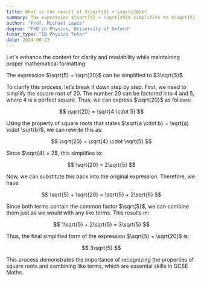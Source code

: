 ```yaml
---
title: What is the result of $\sqrt{5} + \sqrt{20}$?
summary: The expression $\sqrt{5} + \sqrt{20}$ simplifies to $\sqrt{5} + 2\sqrt{5}$, resulting in $3\sqrt{5}$.
author: "Prof. Michael Lewis"
degree: "PhD in Physics, University of Oxford"
tutor_type: "IB Physics Tutor"
date: 2024-08-23
---
```


Let's enhance the content for clarity and readability while maintaining proper mathematical formatting.

The expression $\sqrt{5} + \sqrt{20}$ can be simplified to $3\sqrt{5}$. 

To clarify this process, let’s break it down step by step. First, we need to simplify the square root of $20$. The number $20$ can be factored into $4$ and $5$, where $4$ is a perfect square. Thus, we can express $\sqrt{20}$ as follows:

$$
\sqrt{20} = \sqrt{4 \cdot 5}
$$

Using the property of square roots that states $\sqrt{a \cdot b} = \sqrt{a} \cdot \sqrt{b}$, we can rewrite this as:

$$
\sqrt{20} = \sqrt{4} \cdot \sqrt{5}
$$

Since $\sqrt{4} = 2$, this simplifies to:

$$
\sqrt{20} = 2\sqrt{5}
$$

Now, we can substitute this back into the original expression. Therefore, we have:

$$
\sqrt{5} + \sqrt{20} = \sqrt{5} + 2\sqrt{5}
$$

Since both terms contain the common factor $\sqrt{5}$, we can combine them just as we would with any like terms. This results in:

$$
1\sqrt{5} + 2\sqrt{5} = 3\sqrt{5}
$$

Thus, the final simplified form of the expression $\sqrt{5} + \sqrt{20}$ is:

$$
3\sqrt{5}
$$

This process demonstrates the importance of recognizing the properties of square roots and combining like terms, which are essential skills in GCSE Maths.
    